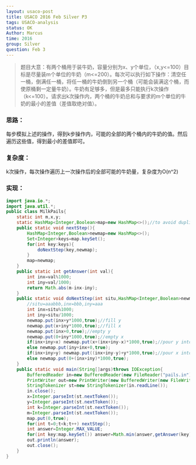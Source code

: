 ```yaml
---
layout: usaco-post
title: USACO 2016 Feb Silver P3
tags: USACO-analysis
status: OK
Author: Marcus
time: 2016
group: Silver
question: Feb 3
---
```


> 题目大意：有两个桶用于装牛奶，容量分别为x、y个单位，（x,y<=100）目标是尽量装m个单位的牛奶（m<=200）。每次可以执行如下操作：清空任一桶，倒满任一桶，将任一桶的牛奶倒到另一个桶（可能会装满这个桶，而使原桶剩一定量牛奶）。牛奶有足够多，但是最多只能执行k次操作（k<=100）。请求出k次操作内，两个桶的牛奶总和与要求的m个单位的牛奶的最小的差值（差值取绝对值）。

### 思路：

每步模拟上述的操作，得到k步操作内，可能的全部的两个桶内的牛奶的值。然后遍历这些值，得到最小的差值即可。

### 复杂度：

k次操作，每次操作遍历上一次操作后的全部可能的牛奶量，复杂度为O(n^2)

### 实现：

```java
import java.io.*;
import java.util.*;
public class MilkPails{
    static int m,x,y;
    static HashMap<Integer,Boolean>map=new HashMap<>();//to avoid duplicate value
    public static void nextStep(){
        HashMap<Integer,Boolean>newmap=new HashMap<>();
        Set<Integer>keys=map.keySet();
        for(int key:keys){
            doNextStep(key,newmap);
        }
        map=newmap;
    }
    public static int getAnswer(int val){
        int inx=val%1000;
        int iny=val/1000;
        return Math.abs(m-inx-iny);
    }
    public static void doNextStep(int situ,HashMap<Integer,Boolean>newmap){
        //situ=aaabbb,inx=bbb,iny=aaa
        int inx=situ%1000;
        int iny=situ/1000;
        newmap.put(inx+y*1000,true);//fill y
        newmap.put(x+iny*1000,true);//fill x
        newmap.put(inx+0,true);//empty y
        newmap.put(0+iny*1000,true);//empty x
        if(inx+iny>x) newmap.put(x+(inx+iny-x)*1000,true);//pour y into x
        else newmap.put(iny+inx+0,true);
        if(inx+iny>y) newmap.put((inx+iny-y)+y*1000,true);//pour x into y
        else newmap.put(0+(inx+iny)*1000,true);
    }
    public static void main(String[]args)throws IOException{
        BufferedReader in=new BufferedReader(new FileReader("pails.in"));
        PrintWriter out=new PrintWriter(new BufferedWriter(new FileWriter("pails.out")));
        StringTokenizer st=new StringTokenizer(in.readLine());
        in.close();
        x=Integer.parseInt(st.nextToken());
        y=Integer.parseInt(st.nextToken());
        int k=Integer.parseInt(st.nextToken());
        m=Integer.parseInt(st.nextToken());
        map.put(0,true);
        for(int t=0;t<k;t++) nextStep();
        int answer=Integer.MAX_VALUE;
        for(int key:map.keySet()) answer=Math.min(answer,getAnswer(key));
        out.println(answer);
        out.close();
    }
}
```

